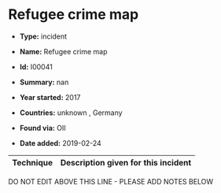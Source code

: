 # Refugee crime map

* **Type:** incident

* **Name:** Refugee crime map

* **Id:** I00041

* **Summary:** nan

* **Year started:** 2017

* **Countries:** unknown , Germany

* **Found via:** OII

* **Date added:** 2019-02-24
 

| Technique | Description given for this incident |
| --------- | ------------------------- |

DO NOT EDIT ABOVE THIS LINE - PLEASE ADD NOTES BELOW